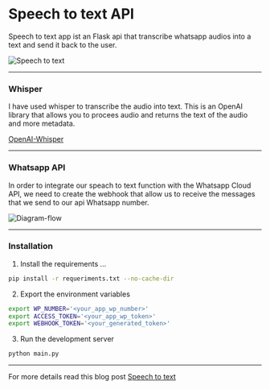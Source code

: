 # Speech to text API

Speech to text app ist an Flask api that transcribe whatsapp audios into a text and send it back to the user.

![Speech to text](https://blog.mauricubo.com/content/images/2023/02/whatsapp_audio-1.gif)

---
### Whisper
I have used whisper to transcribe the audio into text. This is an OpenAI library that allows you to procees audio and returns the text of the audio and more metadata.

[OpenAI-Whisper](https://openai.com/blog/whisper/)

---
### Whatsapp API
In order to integrate our speach to text function with the Whatsapp Cloud API, we need to create the webhook that allow us to receive the messages that we send to our api Whatsapp number.

![Diagram-flow](https://blog.mauricubo.com/content/images/2023/02/whatsapp-webhook-1.jpg)

---
### Installation

1. Install the requirements ...
```bash 
pip install -r requeriments.txt --no-cache-dir 
```

2. Export the environment variables
```bash
export WP_NUMBER='<your_app_wp_number>'
export ACCESS_TOKEN='<your_app_wp_token>'
export WEBHOOK_TOKEN='<your_generated_token>'
```

3. Run the development server
```bash
python main.py
```
---

For more details read this blog post
[Speech to text](https://blog.mauricubo.com/speech-to-text/)
